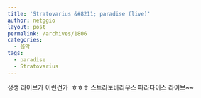 ```yaml
---
title: 'Stratovarius &#8211; paradise (live)'
author: netggio
layout: post
permalink: /archives/1806
categories:
  - 음악
tags:
  - paradise
  - Stratovarius
---
```

  
  
생생 라이브가 이런건가 &nbsp;ㅎㅎㅎ 스트라토바리우스 파라다이스 라이브~~